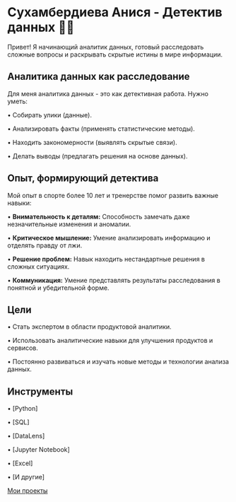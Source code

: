 # Сухамбердиева Анися - Детектив данных 🕵️‍♀️

Привет! Я начинающий аналитик данных, готовый расследовать сложные вопросы и раскрывать скрытые истины в мире информации.

## Аналитика данных как расследование

Для меня аналитика данных - это как детективная работа. Нужно уметь:

•   Собирать улики (данные).

•   Анализировать факты (применять статистические методы).

•   Находить закономерности (выявлять скрытые связи).

•   Делать выводы (предлагать решения на основе данных).

## Опыт, формирующий детектива

Мой опыт в спорте более 10 лет и тренерстве помог развить важные навыки:

•   **Внимательность к деталям:** Способность замечать даже незначительные изменения и аномалии.

•   **Критическое мышление:** Умение анализировать информацию и отделять правду от лжи.

•   **Решение проблем:** Навык находить нестандартные решения в сложных ситуациях.

•   **Коммуникация:** Умение представлять результаты расследования в понятной и убедительной форме.

## Цели

•   Стать экспертом в области продуктовой аналитики.

•   Использовать аналитические навыки для улучшения продуктов и сервисов.

•   Постоянно развиваться и изучать новые методы и технологии анализа данных.

## Инструменты

•   [Python]

•   [SQL]

•   [DataLens]

•   [Jupyter Notebook]

•   [Excel]

•   [И другие]
  
[Мои проекты](https://disk.yandex.ru/d/9S0Y77guFI3qEw)

